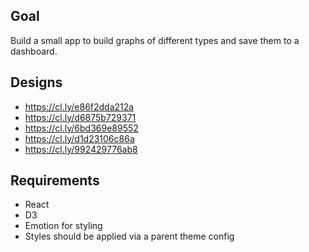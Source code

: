 ## Goal

Build a small app to build graphs of different types and save them to a dashboard.

## Designs

- https://cl.ly/e86f2dda212a
- https://cl.ly/d6875b729371
- https://cl.ly/6bd369e89552
- https://cl.ly/d1d23106c86a
- https://cl.ly/992429776ab8

## Requirements

- React
- D3
- Emotion for styling
- Styles should be applied via a parent theme config